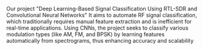 Our project "Deep Learning-Based Signal Classification Using RTL-SDR and Convolutional Neural Networks" It aims to automate RF signal classification, which traditionally requires manual feature extraction and is inefficient for real-time applications. Using CNNs, the project seeks to classify various modulation types (like AM, FM, and BPSK) by learning features automatically from spectrograms, thus enhancing accuracy and scalability
